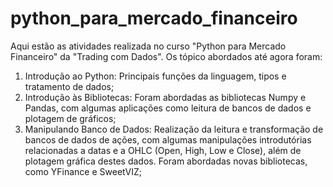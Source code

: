 # python_para_mercado_financeiro

Aqui estão as atividades realizada no curso "Python para Mercado Financeiro" da "Trading com Dados".
Os tópico abordados até agora foram:

1) Introdução ao Python: Principais funções da linguagem, tipos e tratamento de dados;
2) Introdução às Bibliotecas: Foram abordadas as bibliotecas Numpy e Pandas, com algumas aplicações como leitura de bancos de dados e plotagem de gráficos;
3) Manipulando Banco de Dados: Realização da leitura e transformação de bancos de dados de ações, com algumas manipulações introdutórias relacionadas a datas e a OHLC (Open, High, Low e Close), além de plotagem gráfica destes dados. Foram abordadas novas bibliotecas, como YFinance e SweetVIZ;
